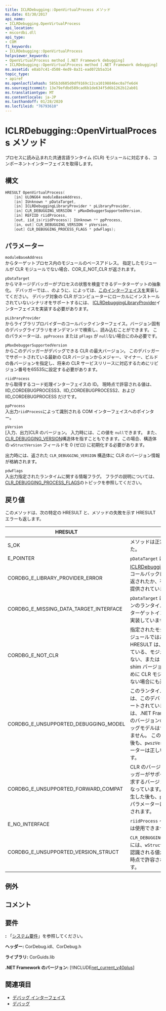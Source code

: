 ```yaml
---
title: ICLRDebugging::OpenVirtualProcess メソッド
ms.date: 03/30/2017
api_name:
- ICLRDebugging.OpenVirtualProcess
api_location:
- mscordbi.dll
api_type:
- COM
f1_keywords:
- ICLRDebugging::OpenVirtualProcess
helpviewer_keywords:
- OpenVirtualProcess method [.NET Framework debugging]
- ICLRDebugging::OpenVirtualProcess method [.NET Framework debugging]
ms.assetid: e8ab7c41-d508-4ed9-8a31-ead072b5a314
topic_type:
- apiref
ms.openlocfilehash: 585b3d605d0df9169c12ca10198846ec0a7fe6d4
ms.sourcegitcommit: 13e79efdbd589cad6b1de634f5d6b1262b12ab01
ms.translationtype: MT
ms.contentlocale: ja-JP
ms.lasthandoff: 01/28/2020
ms.locfileid: "76793610"
---
```

# <a name="iclrdebuggingopenvirtualprocess-method"></a>ICLRDebugging::OpenVirtualProcess メソッド
プロセスに読み込まれた共通言語ランタイム (CLR) モジュールに対応する、コンポーネントインターフェイスを取得します。  
  
## <a name="syntax"></a>構文  
  
```cpp  
HRESULT OpenVirtualProcess(  
    [in] ULONG64 moduleBaseAddress,  
    [in] IUnknown * pDataTarget,  
    [in] ICLRDebuggingLibraryProvider * pLibraryProvider,  
    [in] CLR_DEBUGGING_VERSION * pMaxDebuggerSupportedVersion,  
    [in] REFIID riidProcess,  
    [out, iid_is(riidProcess)] IUnknown ** ppProcess,  
    [in, out] CLR_DEBUGGING_VERSION * pVersion,  
    [out] CLR_DEBUGGING_PROCESS_FLAGS * pdwFlags);  
```  
  
## <a name="parameters"></a>パラメーター  
 `moduleBaseAddress`  
 からターゲットプロセス内のモジュールのベースアドレス。 指定したモジュールが CLR モジュールでない場合、COR_E_NOT_CLR が返されます。  
  
 `pDataTarget`  
 からマネージデバッガーがプロセスの状態を検査できるデータターゲットの抽象化。 デバッガーでは、、のように、によっては、[このインターフェイスを](icordebugdatatarget-interface.md)実装してください。 デバッグ対象の CLR がコンピューターにローカルにインストールされていないシナリオをサポートするには、 [ICLRDebuggingLibraryProvider](iclrdebugginglibraryprovider-interface.md)インターフェイスを実装する必要があります。  
  
 `pLibraryProvider`  
 からライブラリプロバイダーのコールバックインターフェイス。バージョン固有のデバッグライブラリをオンデマンドで検索し、読み込むことができます。 このパラメーターは、`ppProcess` または `pFlags` が `null`ない場合にのみ必要です。  
  
 `pMaxDebuggerSupportedVersion`  
 からこのデバッガーがデバッグできる CLR の最大バージョン。 このデバッガーでサポートされている最新の CLR バージョンからメジャー、マイナー、ビルドの各バージョンを指定し、将来の CLR サービスリリースに対応するためにリビジョン番号を65535に設定する必要があります。  
  
 `riidProcess`  
 から取得するコード処理インターフェイスの ID。 現時点で許容される値は、IID_CORDEBUGPROCESS3、IID_CORDEBUGPROCESS2、および IID_CORDEBUGPROCESS だけです。  
  
 `ppProcess`  
 入出力`riidProcess`によって識別される COM インターフェイスへのポインター。  
  
 `pVersion`  
 [入力、出力]CLR のバージョン。 入力時には、この値を `null`できます。 また、 [CLR_DEBUGGING_VERSION](clr-debugging-version-structure.md)構造体を指すこともできます。この場合、構造体の `wStructVersion` フィールドを 0 (ゼロ) に初期化する必要があります。  
  
 出力時には、返された `CLR_DEBUGGING_VERSION` 構造体に CLR のバージョン情報が格納されます。  
  
 `pdwFlags`  
 入出力指定されたランタイムに関する情報フラグ。 フラグの説明については、 [CLR_DEBUGGING_PROCESS_FLAGS](clr-debugging-process-flags-enumeration.md)のトピックを参照してください。  
  
## <a name="return-value"></a>戻り値  
 このメソッドは、次の特定の HRESULT と、メソッドの失敗を示す HRESULT エラーも返します。  
  
|HRESULT|説明|  
|-------------|-----------------|  
|S_OK|メソッドは正常に終了しました。|  
|E_POINTER|`pDataTarget` は `null`です。|  
|CORDBG_E_LIBRARY_PROVIDER_ERROR|[ICLRDebuggingLibraryProvider](iclrdebugginglibraryprovider-interface.md)コールバックによってエラーが返されたか、有効なハンドルが提供されていません。|  
|CORDBG_E_MISSING_DATA_TARGET_INTERFACE|`pDataTarget` は、このバージョンのランタイムに必要なデータターゲットインターフェイスを実装していません。|  
|CORDBG_E_NOT_CLR|指定されたモジュールは CLR モジュールではありません。 この HRESULT は、メモリが破損している、モジュールが使用できない、または CLR バージョンが shim バージョンより後であるために CLR モジュールが検出できない場合にも返されます。|  
|CORDBG_E_UNSUPPORTED_DEBUGGING_MODEL|このランタイムバージョンでは、このデバッグモデルはサポートされていません。 現時点では、.NET Framework 4 より前のバージョンの CLR では、デバッグモデルはサポートされていません。 このエラーが発生した後も、`pwszVersion` 出力パラメーターは正しい値に設定されます。|  
|CORDBG_E_UNSUPPORTED_FORWARD_COMPAT|CLR のバージョンが、このデバッガーがサポートするために要求するバージョンよりも大きくなっています。 このエラーが発生した後も、`pwszVersion` 出力パラメーターは正しい値に設定されます。|  
|E_NO_INTERFACE|`riidProcess` インターフェイスは使用できません。|  
|CORDBG_E_UNSUPPORTED_VERSION_STRUCT|`CLR_DEBUGGING_VERSION` 構造体には、`wStructVersion`に対して認識される値がありません。 現時点で許容される値は0のみです。|  
  
## <a name="exceptions"></a>例外  
  
## <a name="remarks"></a>コメント  
  
## <a name="requirements"></a>要件  
 **:** 「[システム要件](../../../../docs/framework/get-started/system-requirements.md)」を参照してください。  
  
 **ヘッダー:** CorDebug.idl、CorDebug.h  
  
 **ライブラリ:** CorGuids.lib  
  
 **.NET Framework のバージョン:** [!INCLUDE[net_current_v40plus](../../../../includes/net-current-v40plus-md.md)]  
  
## <a name="see-also"></a>関連項目

- [デバッグ インターフェイス](debugging-interfaces.md)
- [デバッグ](index.md)
